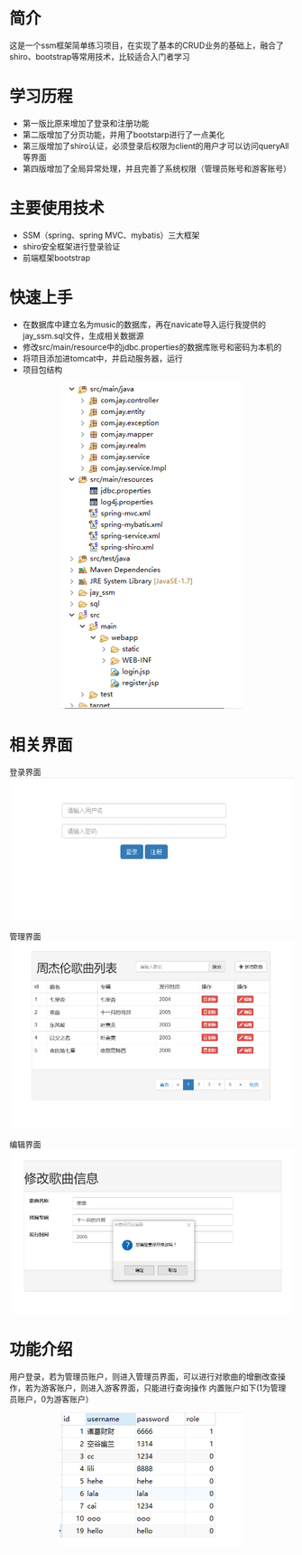 简介
====
这是一个ssm框架简单练习项目，在实现了基本的CRUD业务的基础上，融合了shiro、bootstrap等常用技术，比较适合入门者学习

学习历程
====
* 第一版比原来增加了登录和注册功能<br/>
* 第二版增加了分页功能，并用了bootstarp进行了一点美化<br/>
* 第三版增加了shiro认证，必须登录后权限为client的用户才可以访问queryAll等界面 <br/>
* 第四版增加了全局异常处理，并且完善了系统权限（管理员账号和游客账号）

主要使用技术
====
* SSM（spring、spring MVC、mybatis）三大框架<br/>
* shiro安全框架进行登录验证<br/>
* 前端框架bootstrap<br/>

快速上手
====
* 在数据库中建立名为music的数据库，再在navicate导入运行我提供的jay_ssm.sql文件，生成相关数据源
* 修改src/main/resource中的jdbc.properties的数据库账号和密码为本机的
* 将项目添加进tomcat中，并启动服务器，运行
* 项目包结构<br/>
<div align=center> <img src="https://github.com/luocai/jay_ssm/blob/master/image/structure.png"/></div>


相关界面
===
登录界面<br/>
![Image text](https://github.com/luocai/jay_ssm/blob/master/image/login.png)

管理界面<br/>
![Image text](https://github.com/luocai/jay_ssm/blob/master/image/admin.png)

编辑界面<br/>
![Image text](https://github.com/luocai/jay_ssm/blob/master/image/edit.png)

功能介绍
====
用户登录，若为管理员账户，则进入管理员界面，可以进行对歌曲的增删改查操作，若为游客账户，则进入游客界面，只能进行查询操作
内置账户如下(1为管理员账户，0为游客账户）<br/>

<div align=center> <img src="https://github.com/luocai/jay_ssm/blob/master/image/datasource.png"/></div>



